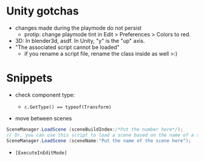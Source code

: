 # Unity gotchas

- changes made during the playmode do not persist
  - protip: change playmode tint in Edit > Preferences > Colors to red.
- 3D: In blender3d, asdf. In Unity, "y" is the "up" axis.
- "The associated script cannot be loaded"
  - if you rename a script file, rename the class inside as well >:)

# Snippets
- check component type:
  - `c.GetType() == typeof(Transform)`

- move between scenes
```c#
SceneManager.LoadScene (sceneBuildIndex:/*Put the number here*/);
// Or, you can use this script to load a scene based on the name of a scene:
SceneManager.LoadScene (sceneName:"Put the name of the scene here");
``` 

- `[ExecuteInEditMode]`
